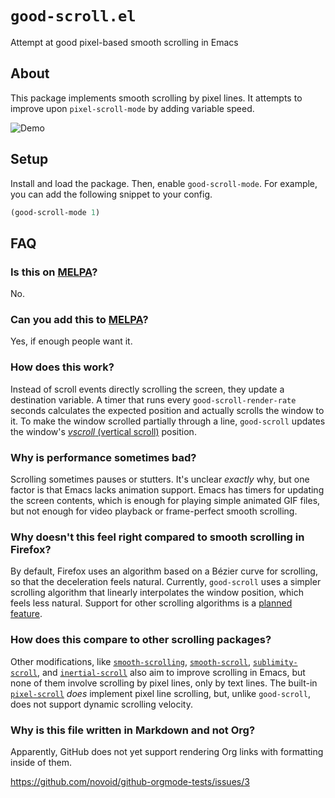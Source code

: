 # `good-scroll.el`

Attempt at good pixel-based smooth scrolling in Emacs

## About

This package implements smooth scrolling by pixel lines.
It attempts to improve upon `pixel-scroll-mode` by adding variable speed.

![Demo](./demo.gif)

## Setup

Install and load the package.
Then, enable `good-scroll-mode`.
For example, you can add the following snippet to your config.

```lisp
(good-scroll-mode 1)
```

## FAQ

### Is this on [MELPA](https://melpa.org/)?

No.

### Can you add this to [MELPA](https://melpa.org/)?

Yes, if enough people want it.

### How does this work?

Instead of scroll events directly scrolling the screen,
they update a destination variable.
A timer that runs every `good-scroll-render-rate` seconds
calculates the expected position and actually scrolls the window to it.
To make the window scrolled partially through a line,
`good-scroll` updates the window's
[*vscroll* (vertical scroll)](https://www.gnu.org/software/emacs/manual/html_node/elisp/Vertical-Scrolling.html)
position.

### Why is performance sometimes bad?

Scrolling sometimes pauses or stutters.
It's unclear *exactly* why,
but one factor is that Emacs lacks animation support.
Emacs has timers for updating the screen contents,
which is enough for playing simple animated GIF files,
but not enough for video playback or frame-perfect smooth scrolling.

### Why doesn't this feel right compared to smooth scrolling in Firefox?

By default, Firefox uses an algorithm based on a Bézier curve for scrolling,
so that the deceleration feels natural.
Currently, `good-scroll` uses a simpler scrolling algorithm
that linearly interpolates the window position,
which feels less natural.
Support for other scrolling algorithms is a
[planned feature](https://github.com/io12/good-scroll.el/issues/2).

### How does this compare to other scrolling packages?

Other modifications, like
[`smooth-scrolling`](https://github.com/aspiers/smooth-scrolling),
[`smooth-scroll`](https://github.com/k-talo/smooth-scroll.el),
[`sublimity-scroll`](https://github.com/zk-phi/sublimity),
and [`inertial-scroll`](https://github.com/kiwanami/emacs-inertial-scroll)
also aim to improve scrolling in Emacs,
but none of them involve scrolling by pixel lines, only by text lines.
The built-in
[`pixel-scroll`](https://git.savannah.gnu.org/cgit/emacs.git/tree/lisp/pixel-scroll.el)
*does* implement pixel line scrolling,
but, unlike `good-scroll`, does not support dynamic scrolling velocity.

### Why is this file written in Markdown and not Org?

Apparently, GitHub does not yet support rendering
Org links with formatting inside of them.

https://github.com/novoid/github-orgmode-tests/issues/3
